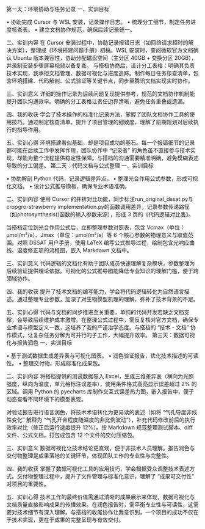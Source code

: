 第一天：环境协助与任务记录
一、实训目标


•	协助完成 Cursor 与 WSL 安装，记录操作日志。
•	梳理分工细节，制定任务进度核查表。
•	建立文档协作规范，确保后续记录统一。

二、实训内容
在 Cursor 安装过程中，协助记录报错日志（如网络请求超时的解决方案），整理成《环境搭建问题手册》初稿。WSL 安装时，查阅微软官方文档确认 Ubuntu 版本兼容性，协助分配磁盘空间（主分区 40GB + 交换分区 20GB），并录制安装步骤屏幕视频以备复查。
与搭档协商后，设计分工表格：明确其负责技术实现，我承担文档管理、数据可视化与进度追踪。制作每日任务核查清单，包含环境搭建、代码解剖、公式验证等关键节点，同步至腾讯文档实现实时协作。

三、实训意义
详细的操作记录为后续问题复现提供参考，规范的文档协作机制能提升团队沟通效率。明确的分工表格让责任边界清晰，避免任务重叠或遗漏。

四、我的收获
学会了技术操作的标准化记录方法，掌握了团队文档协作工具的使用技巧。通过制定核查清单，提升了项目管理的细致度，理解了前期规划对后续执行的指导作用。

五、实训心得
环境搭建看似基础，却是项目成功的基石。每一个报错细节的记录都可能在后续工作中发挥作用，团队协作中 “记录者” 的角色虽不直接参与技术实现，却能为整个流程提供稳定性保障。与搭档的沟通需要精准明确，避免模糊表述导致的分工偏差。
第二天：代码文档与公式整理
一、实训目标


•	协助解剖 Python 代码，记录逻辑差异点。
•	整理光合作用公式参数，形成可视化文档。
•	设计公式推导模板，确保专业术语准确。

二、实训内容
使用 Cursor 的并排对比功能，同步标注run_original_dssat.py与cropgro-strawberry implementation.py的函数调用差异，记录参数传递路径（如photosynthesis()函数的输入参数来源），形成 3 页的《代码逻辑对比表》。

当搭档定位到光合作用公式后，立即整理参数对照表，包含 Vcmax（单位：μmol/m²/s）、Jmax（单位：μmol/m²/s）等 6 个核心参数的物理意义与取值范围。对照 DSSAT 用户手册，使用 LaTeX 编写公式推导过程，绘制包含光响应曲线、温度修正项的流程图，嵌入 Markdown 文档中。

三、实训意义
代码逻辑的文档化有助于团队成员快速理解复杂模块，参数整理为后续验证提供理论依据。可视化的公式推导图能降低专业知识的理解门槛，便于跨领域协作。

四、我的收获
提升了技术文档的编写能力，学会将代码逻辑转化为自然语言描述。通过整理专业参数，加深了对生物模型机理的理解，弥补了技术背景的不足。

五、实训心得
代码与文档的同步推进至关重要，单纯的代码开发若缺乏文档支撑，会导致后续维护成本激增。在整理公式过程中，需反复核对官方文档，确保专业术语与模型定义一致，这培养了我的严谨治学态度。与搭档的 “技术 - 文档” 协作模式，让复杂任务分解为可并行的子工作，大幅提升效率。
第三天：数据可视化与报告润色
一、实训目标


•	基于测试数据生成差异表与可视化图表。
•	润色验证报告，优化技术描述的可读性。
•	整理交付物，形成标准化成果包。

二、实训内容
将搭档提供的测试数据导入 Excel，生成三维差异表（横向为光照强度，纵向为温度，单元格标注误差率），使用条件格式高亮显示误差超过 2% 的区域。调用 Python 的 pyecharts 库制作交互式误差热力图，嵌入报告中，便于动态查看不同环境下的模型表现。

对验证报告进行语言润色，将技术术语转化为更易读的表述（如将 “气孔导度非线性变化” 解释为 “气孔开合程度随温度的非比例波动”），补充代码修改前后的执行效率对比（修正后运行速度提升 12%）。按 Markdown 规范整理测试脚本、diff 文件、公式文档，打包成包含 12 个文件的交付压缩包。

三、实训意义
数据可视化让技术结论更直观，便于非技术人员理解。报告润色与交付物整理是成果落地的关键环节，体现团队工作的专业性与完整性。

四、我的收获
掌握了数据可视化工具的应用技巧，学会根据受众调整技术表述方式。交付物整理过程中，提升了文件管理与标准化意识，理解了 “成果可交付性” 对项目的重要性。

五、实训心得
技术工作的最终价值需通过清晰的成果展示来体现，数据可视化与文档质量直接影响成果的传播效果。在润色报告时，需平衡专业性与可读性，这需要对技术细节有深入理解。与搭档的收尾协作让我意识到，一个项目的成功不仅在于技术实现，更在于成果的完整呈现与有效交付。



